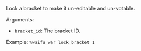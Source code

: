 Lock a bracket to make it un-editable and un-votable.

Arguments:
* `bracket_id`: The bracket ID.

Example: `%waifu_war lock_bracket 1`
